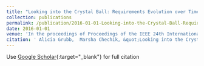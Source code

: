 ```yaml
---
title: "Looking into the Crystal Ball: Requirements Evolution over Time"
collection: publications
permalink: /publication/2016-01-01-Looking-into-the-Crystal-Ball-Requirements-Evolution-over-Time
date: 2016-01-01
venue: 'In the proceedings of Proceedings of the IEEE 24th International Requirements Engineering Conference textbackslashnormalfont (textbackslashbf RE)'
citation: ' Alicia Grubb,  Marsha Chechik, &quot;Looking into the Crystal Ball: Requirements Evolution over Time.&quot; In the proceedings of Proceedings of the IEEE 24th International Requirements Engineering Conference textbackslashnormalfont (textbackslashbf RE), 2016.'
---
```

Use [Google Scholar](https://scholar.google.com/scholar?q=Looking+into+the+Crystal+Ball:+Requirements+Evolution+over+Time){:target="_blank"} for full citation